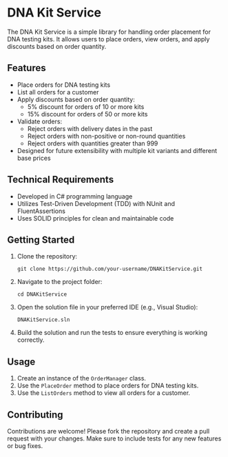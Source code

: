 # DNA Kit Service

The DNA Kit Service is a simple library for handling order placement for DNA testing kits. It allows users to place orders, view orders, and apply discounts based on order quantity.

## Features

- Place orders for DNA testing kits
- List all orders for a customer
- Apply discounts based on order quantity:
  - 5% discount for orders of 10 or more kits
  - 15% discount for orders of 50 or more kits
- Validate orders:
  - Reject orders with delivery dates in the past
  - Reject orders with non-positive or non-round quantities
  - Reject orders with quantities greater than 999
- Designed for future extensibility with multiple kit variants and different base prices

## Technical Requirements

- Developed in C# programming language
- Utilizes Test-Driven Development (TDD) with NUnit and FluentAssertions
- Uses SOLID principles for clean and maintainable code

## Getting Started

1. Clone the repository:
   ```
   git clone https://github.com/your-username/DNAKitService.git
   ```
2. Navigate to the project folder:
   ```
   cd DNAKitService
   ```
3. Open the solution file in your preferred IDE (e.g., Visual Studio):
   ```
   DNAKitService.sln
   ```
4. Build the solution and run the tests to ensure everything is working correctly.

## Usage

1. Create an instance of the `OrderManager` class.
2. Use the `PlaceOrder` method to place orders for DNA testing kits.
3. Use the `ListOrders` method to view all orders for a customer.

## Contributing

Contributions are welcome! Please fork the repository and create a pull request with your changes. Make sure to include tests for any new features or bug fixes.
